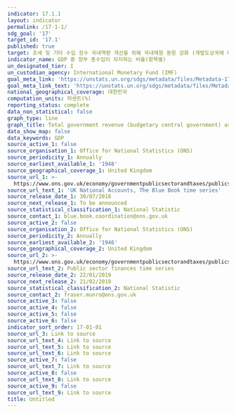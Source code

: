```yaml
---
indicator: 17.1.1
layout: indicator
permalink: /17-1-1/
sdg_goal: '17'
target_id: '17.1'
published: true
target: 조세 및 기타 수입 징수 국내역량 개선을 위해 국내재원 동원 강화 (개발도상국에 대한 국제지원 포함)
indicator_name: GDP 중 정부 총수입이 차지하는 비율(항목별)
un_designated_tier: I
un_custodian_agency: International Monetary Fund (IMF)
goal_meta_link: 'https://unstats.un.org/sdgs/metadata/files/Metadata-17-01-01.pdf'
goal_meta_link_text: 'https://unstats.un.org/sdgs/metadata/files/Metadata-17-01-01.pdf'
national_geographical_coverage: 대한민국
computation_units: 퍼센트(%)
reporting_status: complete
data_non_statistical: false
graph_type: line
graph_title: Total government revenue (budgetary central government) as a proportion of GDP
data_show_map: false
data_keywords: GDP
source_active_1: false
source_organisation_1: Office for National Statistics (ONS)
source_periodicity_1: Annually
source_earliest_available_1: '1948'
source_geographical_coverage_1: United Kingdom
source_url_1: >-
  https://www.ons.gov.uk/economy/governmentpublicsectorandtaxes/publicsectorfinance/datasets/publicsectorfinancesappendixatables110
source_url_text_1: 'UK National Accounts, The Blue Book time series'
source_release_date_1: 30/07/2018
source_next_release_1: To be announced
source_statistical_classification_1: National Statistic
source_contact_1: blue.book.coordination@ons.gov.uk
source_active_2: false
source_organisation_2: Office for National Statistics (ONS)
source_periodicity_2: Annually
source_earliest_available_2: '1946'
source_geographical_coverage_2: United Kingdom
source_url_2: >-
  https://www.ons.gov.uk/economy/governmentpublicsectorandtaxes/publicsectorfinance/datasets/publicsectorfinances
source_url_text_2: Public sector finances time series
source_release_date_2: 22/01/2019
source_next_release_2: 21/02/2019
source_statistical_classification_2: National Statistic
source_contact_2: fraser.munro@ons.gov.uk
source_active_3: false
source_active_4: false
source_active_5: false
source_active_6: false
indicator_sort_order: 17-01-01
source_url_3: Link to source
source_url_text_4: Link to source
source_url_text_5: Link to source
source_url_text_6: Link to source
source_active_7: false
source_url_text_7: Link to source
source_active_8: false
source_url_text_8: Link to source
source_active_9: false
source_url_text_9: Link to source
title: Untitled
---
```

